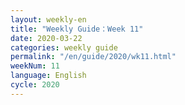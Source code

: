 ```yaml
---
layout: weekly-en
title: "Weekly Guide：Week 11"
date: 2020-03-22
categories: weekly guide
permalink: "/en/guide/2020/wk11.html"
weekNum: 11
language: English
cycle: 2020
---
```

